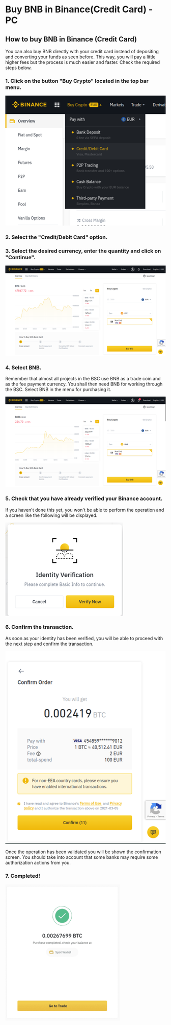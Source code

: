 # Buy BNB in Binance\(Credit Card\) - PC

## How to buy BNB in Binance \(Credit Card\)



You can also buy BNB directly with your credit card instead of depositing and converting your funds as seen before. This way, you will pay a little higher fees but the process is much easier and faster. Check the required steps below.



### 1. Click on the button "Buy Crypto" located in the top bar menu.



![](../../../.gitbook/assets/buybnb0%20%281%29.png)

### 

### 2. Select the "Credit/Debit Card" option.



### 3. Select the desired currency, enter the quantity and click on "Continue".



![](../../../.gitbook/assets/buybnb1.png)

### 

### 4. Select BNB.

Remember that almost all projects in the BSC use BNB as a trade coin and as the fee payment currency. You shall then need BNB for working through the BSC. Select BNB in the menu for purchasing it.



![](../../../.gitbook/assets/buybnb2.png)



### 5. Check that you have already verified your Binance account.

If you haven't done this yet, you won't be able to perform the operation and a screen like the following will be displayed.



![](../../../.gitbook/assets/buybnb3.png)



### 6. Confirm the transaction.

As soon as your identity has been verified, you will be able to proceed with the next step and confirm the transaction.



![](../../../.gitbook/assets/buybnb4.png)



Once the operation has been validated you will be shown the confirmation screen. You should take into account that some banks may require some authorization actions from you.



### 7. Completed!



![](../../../.gitbook/assets/binance_credit_5.png)







